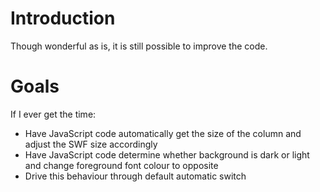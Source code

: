 # Introduction #

Though wonderful as is, it is still possible to improve the code.


# Goals #

If I ever get the time:
  * Have JavaScript code automatically get the size of the column and adjust the SWF size accordingly
  * Have JavaScript code determine whether background is dark or light and change foreground font colour to opposite
  * Drive this behaviour through default automatic switch